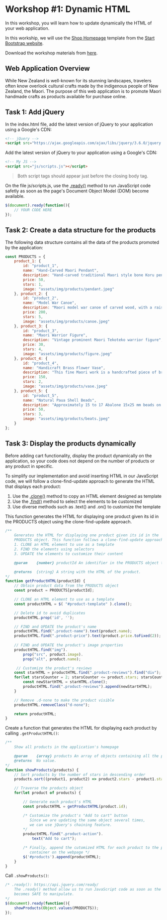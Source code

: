 # Workshop #1: Dynamic HTML
In this workshop, you will learn how to update dynamically the HTML of your web application.

In this workship, we will use the [Shop Homepage](https://startbootstrap.com/template/shop-homepage) template from the [Start Bootstrap website](https://startbootstrap.com/). 

Download the workshop materials from [here](https://github.com/josecarlosgt/nz-maori-crafts/raw/workshop-1-dynamic-html/nz-handicraft-workshop-1.zip).

## Web Application Overview

While New Zealand is well-known for its stunning landscapes, travelers often know overlook cultural crafts made by the indigenous people of New Zealand, the Maori. The purpose of this web application is to promote Maori handmade crafts as products available for purchase online.  

## Task 1: Add jQuery

In the index.html file, add the latest version of jQuery to your application using a Google's CDN: 

```html
<!-- jQuery -->
<script src="https://ajax.googleapis.com/ajax/libs/jquery/3.6.0/jquery.min.js"></script>
```

Add the latest version of jQuery to your application using a Google's CDN: 

```html
<!-- My JS -->
<script src="js/scripts.js"></script>
```

> Both script tags should appear just before the closing body tag.

On the file js/scripts.js, use the [.ready()](https://api.jquery.com/ready/) method to run JavaScript code safetly as soon as the page's Document Object Model (DOM) become available.

```javascript
$(document).ready(function(){
    // YOUR CODE HERE
});    
```

## Task 2: Create a data structure for the products

The following data structure contains all the data of the products promoted by the application:

```javascript
const PRODUCTS = {
    product_1: {
        id: "product_1",
        name: "Hand-Carved Maori Pendant",
        description: "Hand-carved traditional Maori style bone Koru pendant",
        price: 50,
        stars: 1,
        image: "assets/img/products/pendant.jpeg" 
    }, product_2: {
        id: "product_2",
        name: "Model War Canoe",
        description: "Maori model war canoe of carved wood, with a raised stern and a prow in the shape of a human head",
        price: 200,
        stars: 5,
        image: "assets/img/products/canoe.jpeg"  
    }, product_3: {
        id: "product_3",
        name: "Maori Warrior Figure",
        description: "Vintage prominent Maori Tekoteko warrior figure",
        price: 30,
        stars: 4,
        image: "assets/img/products/figure.jpeg" 
    }, product_4: {
        id: "product_4",
        name: "Handicraft Brass Flower Vase",
        description: "This fine Maori work is a handcrafted piece of brassware considered highly attractive and artistic",
        price: 150,
        stars: 2,
        image: "assets/img/products/vase.jpeg" 
    }, product_5: {
        id: "product_5",
        name: "Natural Paua Shell Beads",
        description: "Approximately 15 to 17 Abalone 15x25 mm beads on a 15-inch strand",
        price: 50,
        stars: 3,
        image: "assets/img/products/beats.jpeg"  
    }
};
```

## Task 3: Display the products dynamically

Before adding cart functionality, display the product dynamically on the application, so your code does not depend on the number of products or any product in specific.

To simplify our implementation and avoid inserting HTML in our JavaScript code, we will follow a clone-find-update approach to generate the HTML that displays each product: 

1. Use the [.clone()](https://api.jquery.com/clone/) method to copy an HTML element designed as template
2. Use the [.find()](https://api.jquery.com/find/) method to select the elements to be customized
3. Use diverse methods such as .text() and .on() to customize the template

This function generates the HTML for displaying one product given its id in the
PRODUCTS object using the clone-find-update approach.

```javascript
/**
    Generates the HTML for displaying one product given its id in the
    PRODUCTS object. This function follows a clone-find-update approach:
    1. CLONE an HTML element to use as a template
    2. FIND the elements using selectors
    3. UPDATE the elements to customize their content

    @param    {number} productId An identifier in the PRODUCTS object to display

    @returns  {string} A string with the HTML of the product.
*/
function getProductHTML(productId) {
    // Obtain product data from the PRODUCTS object
    const product = PRODUCTS[productId];   

    // CLONE an HTML element to use as a template
    const productHTML = $( "#product-template" ).clone();

    // Delete id to avoid duplicates
    productHTML.prop('id', '');

    // FIND and UPDATE the product's name
    productHTML.find(".product-name").text(product.name);
    productHTML.find(".product-price").text(product.price.toFixed(2));
 
    // FIND and UPDATE the product's image properties
    productHTML.find("img").
        prop("src", product.image).
        prop("alt", product.name);

     // Customize the product's reviews    
    const starHTML = productHTML.find(".product-reviews").find("div");
    for(let starsCounter = 2; starsCounter <= product.stars; starsCounter++) {
        const newStartHTML = starHTML.clone();
        productHTML.find(".product-reviews").append(newStartHTML);
    }

    // Remove .d-none to make the product visible
    productHTML.removeClass("d-none");

    return productHTML;
}

```

Create a function that generates the HTML for displaying each product by calling `.getProductHTML()`:

```javascript
/**
    Show all products in the application's homepage

    @param    {array} products An array of objects containing all the products to be displayed
    @returns  No value.
*/
function showProducts(products) {
    // Sort products by the number of stars in descending order
    products.sort((product1, product2) => product2.stars - product1.stars);

    // Traverse the products object
    for(let product of products) {

        // Generate each product's HTML
        const productHTML = getProductHTML(product.id);

        /* Customize the product's "Add to cart" button
           Since we are updating the same object several times, 
           we can use jQuery's chaining feature. 
        */
        productHTML.find(".product-action").
            text("Add to cart");

        /* Finally, append the cutomized HTML for each product to the products
           container on the webpage */
        $('#products').append(productHTML);
    }
}
```

Call `.showProducts()`:

```javascript
/* .ready(): https://api.jquery.com/ready/
    The .ready() method allow us to run JavaScript code as soon as the page's Document Object Model (DOM)
    becomes SAFE to manipulate. 
*/
$(document).ready(function(){
    showProducts(Object.values(PRODUCTS));
});
```
